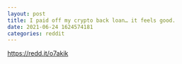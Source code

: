 ```yaml
--- 
layout: post 
title: I paid off my crypto back loan… it feels good. 
date: 2021-06-24 1624574181 
categories: reddit 
--- 
```

https://redd.it/o7akik